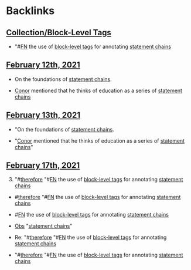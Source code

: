 
# Backlinks
## [Collection/Block-Level Tags](<Collection/Block-Level Tags.md>)
- "#[FN](<FN.md>) the use of [block-level tags](<block-level tags.md>) for annotating [statement chains](<statement chains.md>)

## [February 12th, 2021](<February 12th, 2021.md>)
- On the foundations of [statement chains](<statement chains.md>).

- [Conor](<Conor.md>) mentioned that he thinks of education as a series of [statement chains](<statement chains.md>)

## [February 13th, 2021](<February 13th, 2021.md>)
- "On the foundations of [statement chains](<statement chains.md>).

- "[Conor](<Conor.md>) mentioned that he thinks of education as a series of [statement chains](<statement chains.md>)"

## [February 17th, 2021](<February 17th, 2021.md>)
3. "#[therefore](<therefore.md>) "#[FN](<FN.md>) the use of [block-level tags](<block-level tags.md>) for annotating [statement chains](<statement chains.md>)

- #[therefore](<therefore.md>) "#[FN](<FN.md>) the use of [block-level tags](<block-level tags.md>) for annotating [statement chains](<statement chains.md>)

- #[FN](<FN.md>) the use of [block-level tags](<block-level tags.md>) for annotating [statement chains](<statement chains.md>)

- [Obs](<Obs.md>) "[statement chains](<statement chains.md>)"

- Re: "#[therefore](<therefore.md>) "#[FN](<FN.md>) the use of [block-level tags](<block-level tags.md>) for annotating [statement chains](<statement chains.md>)

- "#[therefore](<therefore.md>) "#[FN](<FN.md>) the use of [block-level tags](<block-level tags.md>) for annotating [statement chains](<statement chains.md>)

